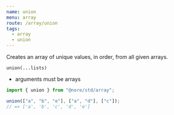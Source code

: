 ```yaml
---
name: union
menu: array
route: /array/union
tags:
  - array
  - union
---
```


Creates an array of unique values, in order, from all given arrays.

`union(...lists)`

- arguments must be arrays

```js
import { union } from "@nore/std/array";

union(["a", "b", "e"], ["a", "d"], ["c"]);
// => ['a', 'b', 'c', 'd', 'e']
```
